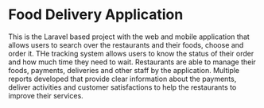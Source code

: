 # Food Delivery Application

This is the Laravel based project with the web and mobile application that allows users to search over the restaurants and their foods, choose and order it. THe tracking system allows users to know the status of their order and how much time they need to wait.
Restaurants are able to manage their foods, payments, deliveries and other staff by the application.
Multiple reports developed that provide clear information about the payments, deliver activities and customer satisfactions to help the restaurants to improve their services.
